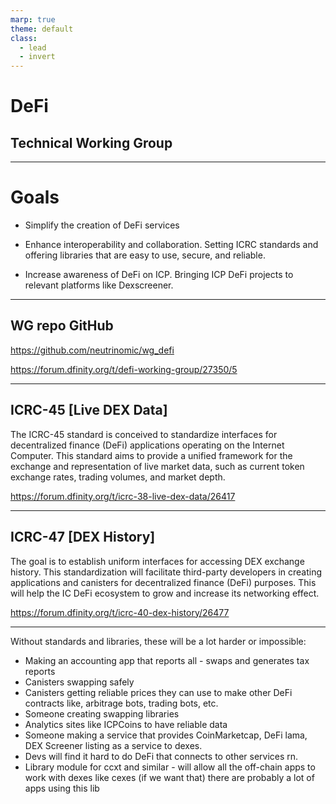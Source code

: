 ```yaml
---
marp: true
theme: default
class:
  - lead
  - invert
---
```


# DeFi

## Technical Working Group

---

# Goals

- Simplify the creation of DeFi services

- Enhance interoperability and collaboration. Setting ICRC standards and offering libraries that are easy to use, secure, and reliable.

- Increase awareness of DeFi on ICP. Bringing ICP DeFi projects to relevant platforms like Dexscreener.

---

## WG repo GitHub

https://github.com/neutrinomic/wg_defi

https://forum.dfinity.org/t/defi-working-group/27350/5

---

## ICRC-45 [Live DEX Data]

The ICRC-45 standard is conceived to standardize interfaces for decentralized finance (DeFi) applications operating on the Internet Computer. This standard aims to provide a unified framework for the exchange and representation of live market data, such as current token exchange rates, trading volumes, and market depth.

https://forum.dfinity.org/t/icrc-38-live-dex-data/26417

---

## ICRC-47 [DEX History]

The goal is to establish uniform interfaces for accessing DEX exchange history. This standardization will facilitate third-party developers in creating applications and canisters for decentralized finance (DeFi) purposes. This will help the IC DeFi ecosystem to grow and increase its networking effect.

https://forum.dfinity.org/t/icrc-40-dex-history/26477

---

Without standards and libraries, these will be a lot harder or impossible:

- Making an accounting app that reports all - swaps and generates tax reports
- Canisters swapping safely
- Canisters getting reliable prices they can use to make other DeFi contracts like, arbitrage bots, trading bots, etc.
- Someone creating swapping libraries
- Analytics sites like ICPCoins to have reliable data
- Someone making a service that provides CoinMarketcap, DeFi lama, DEX Screener listing as a service to dexes.
- Devs will find it hard to do DeFi that connects to other services rn.
- Library module for ccxt and similar - will allow all the off-chain apps to work with dexes like cexes (if we want that) there are probably a lot of apps using this lib
